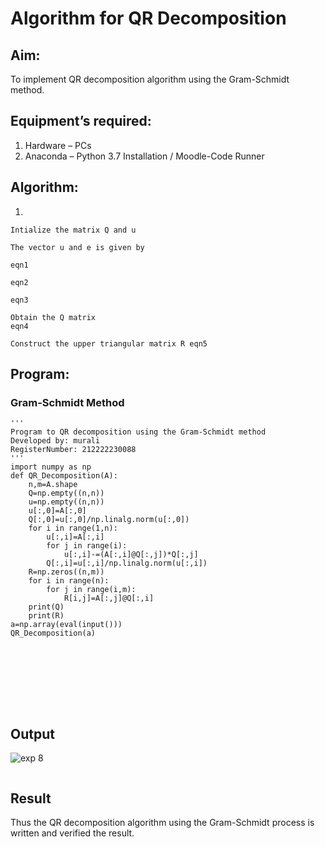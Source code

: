 # Algorithm for QR Decomposition
## Aim:
To implement QR decomposition algorithm using the Gram-Schmidt method.
## Equipment’s required:
1.	Hardware – PCs
2.	Anaconda – Python 3.7 Installation / Moodle-Code Runner
## Algorithm:
1.	


    Intialize the matrix Q and u

    The vector u and e is given by

    eqn1

    eqn2

    eqn3

    Obtain the Q matrix
    eqn4

    Construct the upper triangular matrix R eqn5





## Program:

### Gram-Schmidt Method
```
''' 
Program to QR decomposition using the Gram-Schmidt method
Developed by: murali
RegisterNumber: 212222230088
'''
import numpy as np
def QR_Decomposition(A):
    n,m=A.shape
    Q=np.empty((n,n))
    u=np.empty((n,n))
    u[:,0]=A[:,0]
    Q[:,0]=u[:,0]/np.linalg.norm(u[:,0])
    for i in range(1,n):
        u[:,i]=A[:,i]
        for j in range(i):
            u[:,i]-=(A[:,i]@Q[:,j])*Q[:,j]
        Q[:,i]=u[:,i]/np.linalg.norm(u[:,i])  
    R=np.zeros((n,m))
    for i in range(n):
        for j in range(i,m):
            R[i,j]=A[:,j]@Q[:,i]
    print(Q)    
    print(R)
a=np.array(eval(input()))
QR_Decomposition(a)        
    
    







```

## Output
![exp 8](https://github.com/MURALI22008445/QRdecomposition/assets/119643767/e9df3632-5b66-4838-bc77-db24109ac57a)
```

```

## Result
Thus the QR decomposition algorithm using the Gram-Schmidt process is written and verified the result.
